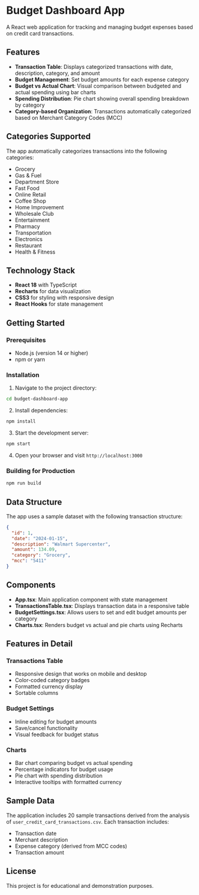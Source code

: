 # Budget Dashboard App

A React web application for tracking and managing budget expenses based on credit card transactions.

## Features

- **Transaction Table**: Displays categorized transactions with date, description, category, and amount
- **Budget Management**: Set budget amounts for each expense category
- **Budget vs Actual Chart**: Visual comparison between budgeted and actual spending using bar charts
- **Spending Distribution**: Pie chart showing overall spending breakdown by category
- **Category-based Organization**: Transactions automatically categorized based on Merchant Category Codes (MCC)

## Categories Supported

The app automatically categorizes transactions into the following categories:
- Grocery
- Gas & Fuel
- Department Store
- Fast Food
- Online Retail
- Coffee Shop
- Home Improvement
- Wholesale Club
- Entertainment
- Pharmacy
- Transportation
- Electronics
- Restaurant
- Health & Fitness

## Technology Stack

- **React 18** with TypeScript
- **Recharts** for data visualization
- **CSS3** for styling with responsive design
- **React Hooks** for state management

## Getting Started

### Prerequisites
- Node.js (version 14 or higher)
- npm or yarn

### Installation

1. Navigate to the project directory:
```bash
cd budget-dashboard-app
```

2. Install dependencies:
```bash
npm install
```

3. Start the development server:
```bash
npm start
```

4. Open your browser and visit `http://localhost:3000`

### Building for Production

```bash
npm run build
```

## Data Structure

The app uses a sample dataset with the following transaction structure:

```json
{
  "id": 1,
  "date": "2024-01-15",
  "description": "Walmart Supercenter",
  "amount": 134.09,
  "category": "Grocery",
  "mcc": "5411"
}
```

## Components

- **App.tsx**: Main application component with state management
- **TransactionsTable.tsx**: Displays transaction data in a responsive table
- **BudgetSettings.tsx**: Allows users to set and edit budget amounts per category
- **Charts.tsx**: Renders budget vs actual and pie charts using Recharts

## Features in Detail

### Transactions Table
- Responsive design that works on mobile and desktop
- Color-coded category badges
- Formatted currency display
- Sortable columns

### Budget Settings
- Inline editing for budget amounts
- Save/cancel functionality
- Visual feedback for budget status

### Charts
- Bar chart comparing budget vs actual spending
- Percentage indicators for budget usage
- Pie chart with spending distribution
- Interactive tooltips with formatted currency

## Sample Data

The application includes 20 sample transactions derived from the analysis of `user_credit_card_transactions.csv`. Each transaction includes:
- Transaction date
- Merchant description
- Expense category (derived from MCC codes)
- Transaction amount

## License

This project is for educational and demonstration purposes.